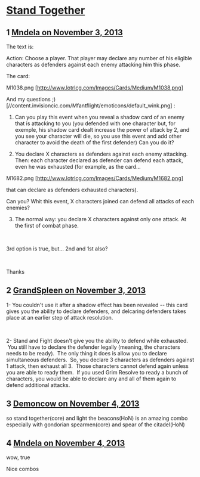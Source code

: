 # [Stand Together](https://community.fantasyflightgames.com/topic/93013-stand-together/)

## 1 [Mndela on November 3, 2013](https://community.fantasyflightgames.com/topic/93013-stand-together/?do=findComment&comment=901775)

The text is:

Action: Choose a player. That player may declare any number of his eligible characters as defenders against each enemy attacking him this phase.

The card:

M1038.png [http://www.lotrlcg.com/Images/Cards/Medium/M1038.png]

And my questions ;) [//content.invisioncic.com/Mfantflight/emoticons/default_wink.png] :

1. Can you play this event when you reveal a shadow card of an enemy that is attacking to you (you defended with one character but, for exemple, his shadow card dealt increase the power of attack by 2, and you see your character will die, so you use this event and add other character to avoid the death of the first defender) Can you do it?

2. You declare X characters as defenders against each enemy attacking. Then: each character declared as defender can defend each attack, even he was exhausted (for example, as the card...

M1682.png [http://www.lotrlcg.com/Images/Cards/Medium/M1682.png]

that can declare as defenders exhausted characters).

Can you? Whit this event, X characters joined can defend all attacks of each enemies?

3. The normal way: you declare X characters against only one attack. At the first of combat phase.

 

3rd option is true, but... 2nd and 1st also?

 

Thanks

## 2 [GrandSpleen on November 3, 2013](https://community.fantasyflightgames.com/topic/93013-stand-together/?do=findComment&comment=901839)

1- You couldn't use it after a shadow effect has been revealed -- this card gives you the ability to declare defenders, and delcaring defenders takes place at an earlier step of attack resolution.

 

2- Stand and Fight doesn't give you the ability to defend while exhausted.  You still have to declare the defender legally (meaning, the characters needs to be ready).  The only thing it does is allow you to declare simultaneous defenders.  So, you declare 3 characters as defenders against 1 attack, then exhaust all 3.  Those characters cannot defend again unless you are able to ready them.  If you used Grim Resolve to ready a bunch of characters, you would be able to declare any and all of them again to defend additional attacks.

## 3 [Demoncow on November 4, 2013](https://community.fantasyflightgames.com/topic/93013-stand-together/?do=findComment&comment=902142)

so stand together(core) and light the beacons(HoN) is an amazing combo especially with gondorian spearmen(core) and spear of the citadel(HoN)

## 4 [Mndela on November 4, 2013](https://community.fantasyflightgames.com/topic/93013-stand-together/?do=findComment&comment=902222)

wow, true

Nice combos

